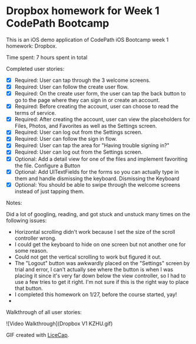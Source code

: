 # Dropbox homework for Week 1 CodePath Bootcamp


This is an iOS demo application of CodePath iOS Bootcamp week 1 homework: Dropbox. 

Time spent: 7 hours spent in total

Completed user stories:

 * [x] Required: User can tap through the 3 welcome screens.
 * [x] Required: User can follow the create user flow.
 * [x] Required: On the create user form, the user can tap the back button to go to the page where they can sign in or create an account.
 * [x] Required: Before creating the account, user can choose to read the terms of service.
 * [x] Required: After creating the account, user can view the placeholders for Files, Photos, and Favorites as well as the Settings screen.
 * [x] Required: User can log out from the Settings screen.
 * [x] Required: User can follow the sign in flow.
 * [x] Required: User can tap the area for "Having trouble signing in?"
 * [x] Required: User can log out from the Settings screen.
 * [x] Optional: Add a detail view for one of the files and implement favoriting the file. Configure a Button
 * [x] Optional: Add UITextFields for the forms so you can actually type in them and handle dismissing the keyboard. Dismissing the Keyboard
 * [x] Optional: You should be able to swipe through the welcome screens instead of just tapping them.

Notes:

Did a lot of googling, reading, and got stuck and unstuck many times on the following issues:

- Horizontal scrolling didn't work because I set the size of the scroll controller wrong. 
- I could get the keyboard to hide on one screen but not another one for some reason. 
- Could not get the vertical scrolling to work but figured it out. 
- The "Logout" button was awkwardly placed on the "Settings" screen by trial and error, I can't actually see where the button is when I was placing it since it's very far down below the view controller, so I had to use a few tries to get it right. I'm not sure if this is the right way to place that button. 
- I completed this homework on 1/27, before the course started, yay!  
- 

Walkthrough of all user stories:

![Video Walkthrough](Dropbox V1 KZHU.gif)

GIF created with [LiceCap](http://www.cockos.com/licecap/).

